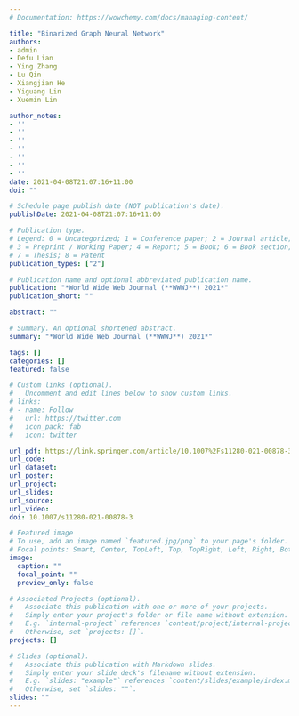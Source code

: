 ```yaml
---
# Documentation: https://wowchemy.com/docs/managing-content/

title: "Binarized Graph Neural Network"
authors: 
- admin
- Defu Lian
- Ying Zhang
- Lu Qin
- Xiangjian He
- Yiguang Lin
- Xuemin Lin

author_notes:
- ''
- ''
- ''
- ''
- ''
- ''
- ''
date: 2021-04-08T21:07:16+11:00
doi: ""

# Schedule page publish date (NOT publication's date).
publishDate: 2021-04-08T21:07:16+11:00

# Publication type.
# Legend: 0 = Uncategorized; 1 = Conference paper; 2 = Journal article;
# 3 = Preprint / Working Paper; 4 = Report; 5 = Book; 6 = Book section;
# 7 = Thesis; 8 = Patent
publication_types: ["2"]

# Publication name and optional abbreviated publication name.
publication: "*World Wide Web Journal (**WWWJ**) 2021*"
publication_short: ""

abstract: ""

# Summary. An optional shortened abstract.
summary: "*World Wide Web Journal (**WWWJ**) 2021*"

tags: []
categories: []
featured: false

# Custom links (optional).
#   Uncomment and edit lines below to show custom links.
# links:
# - name: Follow
#   url: https://twitter.com
#   icon_pack: fab
#   icon: twitter

url_pdf: https://link.springer.com/article/10.1007%2Fs11280-021-00878-3
url_code:
url_dataset:
url_poster:
url_project:
url_slides:
url_source:
url_video:
doi: 10.1007/s11280-021-00878-3

# Featured image
# To use, add an image named `featured.jpg/png` to your page's folder. 
# Focal points: Smart, Center, TopLeft, Top, TopRight, Left, Right, BottomLeft, Bottom, BottomRight.
image:
  caption: ""
  focal_point: ""
  preview_only: false

# Associated Projects (optional).
#   Associate this publication with one or more of your projects.
#   Simply enter your project's folder or file name without extension.
#   E.g. `internal-project` references `content/project/internal-project/index.md`.
#   Otherwise, set `projects: []`.
projects: []

# Slides (optional).
#   Associate this publication with Markdown slides.
#   Simply enter your slide deck's filename without extension.
#   E.g. `slides: "example"` references `content/slides/example/index.md`.
#   Otherwise, set `slides: ""`.
slides: ""
---
```

